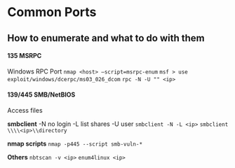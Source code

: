 # Common Ports 
## How to enumerate and what to do with them


#### 135 MSRPC
 Windows RPC Port
 `nmap <host> —script=msrpc-enum`
 `msf > use exploit/windows/dcerpc/ms03_026_dcom`
 `rpc -N -U "" <ip>`

#### 139/445 SMB/NetBIOS
Access files

**smbclient**
-N no login
-L list shares
-U user
`smbclient -N -L <ip>`
`smbclient \\\\<ip>\\directory `

**nmap scripts**
`nmap -p445 --script smb-vuln-*`

**Others**
`nbtscan -v <ip>`
`enum4linux <ip>`


